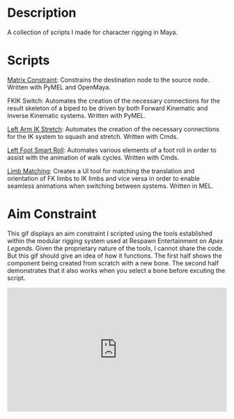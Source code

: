 # Description
A collection of scripts I made for character rigging in Maya.

# Scripts

[Matrix Constraint](https://github.com/Steven-Goehrig/rigging-scripts/blob/main/matrixConstraint.py): Constrains the destination node to the source node. Written with PyMEL and OpenMaya.

FKIK Switch: Automates the creation of the necessary connections for the result skeleton of a biped to be driven by both Forward Kinematic and Inverse Kinematic systems. Written with PyMEL.

[Left Arm IK Stretch](https://github.com/Steven-Goehrig/rigging-scripts/blob/main/L_arm_IKStretch.py): Automates the creation of the necessary connections for the IK system to squash and stretch. Written with Cmds.

[Left Foot Smart Roll](https://github.com/Steven-Goehrig/rigging-scripts/blob/main/L_foot_smartRoll.py): Automates various elements of a foot roll in order to assist with the animation of walk cycles. Written with Cmds.

[Limb Matching](https://github.com/Steven-Goehrig/rigging-scripts/blob/main/limbMatching.mel): Creates a UI tool for matching the translation and orientation of FK limbs to IK limbs and vice versa in order to enable seamless animations when switching between systems. Written in MEL.

# Aim Constraint

This gif displays an aim constraint I scripted using the tools established within the modular rigging system used at Respawn Entertainment on *Apex Legends*. Given the proprietary nature of the tools, I cannot share the code. But this gif should give an idea of how it functions. The first half shows the component being created from scratch with a new bone. The second half demonstrates that it also works when you select a bone before excuting the script.

<div style="padding:56.25% 0 0 0;position:relative;"><iframe src="https://player.vimeo.com/video/870690929?badge=0&amp;autopause=0&amp;player_id=0&amp;app_id=58479" frameborder="0" allow="autoplay; fullscreen; picture-in-picture" style="position:absolute;top:0;left:0;width:100%;height:100%;" title="AimConstraint"></iframe></div><script src="https://player.vimeo.com/api/player.js"></script>
